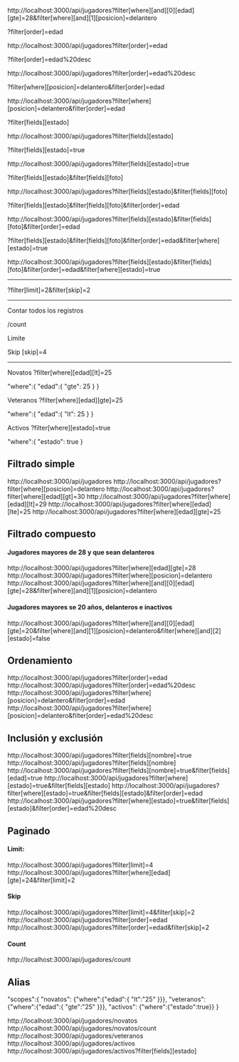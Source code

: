 http://localhost:3000/api/jugadores?filter[where][and][0][edad][gte]=28&filter[where][and][1][posicion]=delantero

?filter[order]=edad

http://localhost:3000/api/jugadores?filter[order]=edad

?filter[order]=edad%20desc

http://localhost:3000/api/jugadores?filter[order]=edad%20desc


?filter[where][posicion]=delantero&filter[order]=edad

http://localhost:3000/api/jugadores?filter[where][posicion]=delantero&filter[order]=edad

?filter[fields][estado]

http://localhost:3000/api/jugadores?filter[fields][estado]

?filter[fields][estado]=true

http://localhost:3000/api/jugadores?filter[fields][estado]=true

?filter[fields][estado]&filter[fields][foto]

http://localhost:3000/api/jugadores?filter[fields][estado]&filter[fields][foto]

?filter[fields][estado]&filter[fields][foto]&filter[order]=edad

http://localhost:3000/api/jugadores?filter[fields][estado]&filter[fields][foto]&filter[order]=edad


?filter[fields][estado]&filter[fields][foto]&filter[order]=edad&filter[where][estado]=true

http://localhost:3000/api/jugadores?filter[fields][estado]&filter[fields][foto]&filter[order]=edad&filter[where][estado]=true

----------------------------

?filter[limit]=2&filter[skip]=2


-----------

Contar todos los registros

/count

Limite

Skip
[skip]=4

-----------
Novatos
?filter[where][edad][lt]=25

"where":{
      "edad":{
            "gte": 25
      }
}


Veteranos
?filter[where][edad][gte]=25


"where":{
      "edad":{
            "lt": 25
      }
}

Activos
?filter[where][estado]=true


"where":{
      "estado": true
}



## Filtrado simple
http://localhost:3000/api/jugadores
http://localhost:3000/api/jugadores?filter[where][posicion]=delantero
http://localhost:3000/api/jugadores?filter[where][edad][gt]=30
http://localhost:3000/api/jugadores?filter[where][edad][lt]=29
http://localhost:3000/api/jugadores?filter[where][edad][lte]=25
http://localhost:3000/api/jugadores?filter[where][edad][gte]=25


## Filtrado compuesto
#### Jugadores mayores de 28 y que sean delanteros
http://localhost:3000/api/jugadores?filter[where][edad][gte]=28
http://localhost:3000/api/jugadores?filter[where][posicion]=delantero
http://localhost:3000/api/jugadores?filter[where][and][0][edad][gte]=28&filter[where][and][1][posicion]=delantero

#### Jugadores mayores se 20 años, delanteros e inactivos
http://localhost:3000/api/jugadores?filter[where][and][0][edad][gte]=20&filter[where][and][1][posicion]=delantero&filter[where][and][2][estado]=false


## Ordenamiento
http://localhost:3000/api/jugadores?filter[order]=edad
http://localhost:3000/api/jugadores?filter[order]=edad%20desc
http://localhost:3000/api/jugadores?filter[where][posicion]=delantero&filter[order]=edad
http://localhost:3000/api/jugadores?filter[where][posicion]=delantero&filter[order]=edad%20desc


## Inclusión y exclusión
http://localhost:3000/api/jugadores?filter[fields][nombre]=true
http://localhost:3000/api/jugadores?filter[fields][nombre]
http://localhost:3000/api/jugadores?filter[fields][nombre]=true&filter[fields][edad]=true
http://localhost:3000/api/jugadores?filter[where][estado]=true&filter[fields][estado]
http://localhost:3000/api/jugadores?filter[where][estado]=true&filter[fields][estado]&filter[order]=edad
http://localhost:3000/api/jugadores?filter[where][estado]=true&filter[fields][estado]&filter[order]=edad%20desc



## Paginado

#### Limit:    
http://localhost:3000/api/jugadores?filter[limit]=4
http://localhost:3000/api/jugadores?filter[where][edad][gte]=24&filter[limit]=2


#### Skip
http://localhost:3000/api/jugadores?filter[limit]=4&filter[skip]=2
http://localhost:3000/api/jugadores?filter[order]=edad
http://localhost:3000/api/jugadores?filter[order]=edad&filter[skip]=2

#### Count
http://localhost:3000/api/jugadores/count

## Alias


"scopes":{
    "novatos": {"where":{"edad":{ "lt":"25" }}},
    "veteranos": {"where":{"edad":{ "gte":"25" }}},
    "activos": {"where":{"estado":true}}
  }


http://localhost:3000/api/jugadores/novatos
http://localhost:3000/api/jugadores/novatos/count
http://localhost:3000/api/jugadores/veteranos
http://localhost:3000/api/jugadores/activos
http://localhost:3000/api/jugadores/activos?filter[fields][estado]


